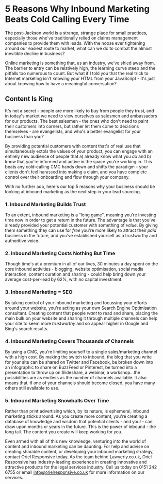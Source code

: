 5 Reasons Why Inbound Marketing Beats Cold Calling Every Time
============================

The post-Jackson world is a strange, strange place for small practices, especially those who've traditionally relied on claims management companies to provide them with leads. With the noose ever tightening around our easiest route to market, what can we do to combat the almost inevitible decline in business?

Online marketing is something that, as an industry, we've shied away from. The barrier to entry can be relatively high, the learning curve steep and the pitfalls too numerous to count. But what if I told you that the real trick to Internet marketing isn't knowing your HTML from your JavaScript - it's just about knowing how to have a meaningful conversation?

Content Is King
---------------

It's not a secret - people are more likely to buy from people they trust, and in today's market we need to view ourselves as salesmen and ambassadors for our products. The best salesmen - the ones who don't need to paint their customers into corners, but rather let them come to decisions themselves - are evangelists, and who's a better evangelist for your business than you?

By providing potential customers with content that's of real use that simultaneously extols the values of your product, you can engage with an entirely new audience of people that a) already know what you do and b) know that you're informed and active in the space you're working in. This beats any cold-calling CMC hands down and shifts the paradigm - your clients don't feel harassed into making a claim, and you have complete control over their onboarding and flow through your company. 

With no further ado, here's our top 5 reasons why your business should be looking at inbound marketing as the next step in your lead sourcing.

### 1. Inbound Marketing Builds Trust

To an extent, inbound marketing is a "long game", meaning you're investing time now in order to get a return in the future. The advantage is that you've already provided your potential customer with something of *value*. By giving them something they can use for *free* you're more likely to attract their *paid* business in the future, and you've established yourself as a trustworthy and authoritive voice.

### 2. Inbound Marketing Costs Nothing But Time

Though time's at a premium in all of our lives, 30 minutes a day spent on the core inbound activities - blogging, website optimisation, social media interaction, content curation and sharing - could help bring down your average cost-per-lead by 62%, with no capital investment. 

### 3. Inbound Marketing = SEO

By taking control of your inbound marketing and focussing your efforts around your website, you're acting as your own Search Engine Optimisation consultant. Creating content that people *want* to read and share, placing the main bulk on your website and sharing it through multiple channels can help your site to seem more *trustworthy* and so appear higher in Google and Bing's search results.

### 4. Inbound Marketing Covers Thousands of Channels

By using a CMC, you're limiting yourself to a single sales/marketing channel with a high cost. By making the switch to inbound, the blog that you write for your site can be shared on Twitter and Facebook, be broken down into an infographic to share on BuzzFeed or Pinterest, be turned into a presentation to throw up on Slideshare, a webinar, a workshop…the possibilities are as endless as the number of channels available. It also means that, if one of your channels should become closed, you have many others still available to use.

### 5. Inbound Marketing Snowballs Over Time

Rather than print advertising which, by its nature, is ephemeral, inbound marketing sticks around. As you create more content, you're creating a database of knowledge and wisdom that potential clients - and you! - can draw upon months or years in the future. This is the power of inbound - the long tail. The content you create will keep working for you.

Even armed with all of this new knowledge, venturing into the world of content and inbound marketing can be daunting. For help and advise on creating sharable content, or developing your inbound marketing strategy, contact Oriel Responsive today. As the team behind Lawyerly.co.uk, Oriel Responsive has industry-leading experience in creating innovative and attractive products for the legal services industry. Call us today on 0151 242 6755 or email info@orielresponsive.co.uk for more information on our services.